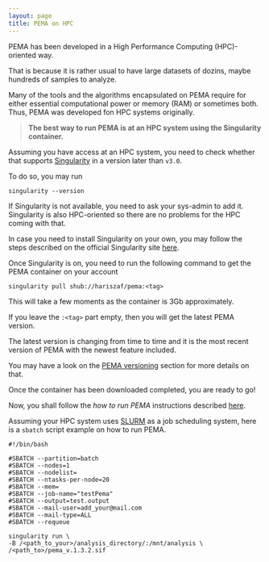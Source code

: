 ```yaml
---
layout: page
title: PEMA on HPC
---
```



PEMA has been developed in a High Performance Computing (HPC)-oriented way. 

That is because it is rather usual to have large datasets of dozins, maybe hundreds of samples to analyze.

Many of the tools and the algorithms encapsulated on PEMA require for either essential computational power or memory (RAM) or sometimes both. Thus, PEMA was developed fon HPC systems originally. 

> **The best way to run PEMA is at an HPC system using the Singularity container.**

Assuming you have access at an HPC system, you need to check whether that supports [Singularity](https://sylabs.io/docs/) in a version later than `v3.0`. 

To do so, you may run 

```
singularity --version
```

If Singularity is not available, you need to ask your sys-admin to add it. Singularity is also HPC-oriented so there are no problems for the HPC coming with that. 

In case you need to install Singularity on your own, you may follow the steps described on the official Singularity site [here](https://sylabs.io/guides/3.7/admin-guide/installation.html).

Once Singularity is on, you need to run the following command to get the PEMA container on your account

```
singularity pull shub://hariszaf/pema:<tag>
```

This will take a few moments as the container is 3Gb approximately. 

If you leave the `:<tag>` part empty, then you will get the latest PEMA version. 

The latest version is changing from time to time and it is the most recent version of PEMA with the newest feature included. 

You may have a look on the [PEMA versioning](https://hariszaf.github.io/pema_documentation/versioning/) section for more details on that. 

Once the container has been downloaded completed, you are ready to go! 

Now, you shall follow the *how to run PEMA* instructions described [here](https://hariszaf.github.io/pema_documentation/1.running_general/).


Assuming your HPC system uses [SLURM](https://slurm.schedmd.com/documentation.html) as a job scheduling system, here is a `sbatch` script example on how to run PEMA. 


```
#!/bin/bash

#SBATCH --partition=batch
#SBATCH --nodes=1
#SBATCH --nodelist=
#SBATCH --ntasks-per-node=20
#SBATCH --mem=
#SBATCH --job-name="testPema"
#SBATCH --output=test.output
#SBATCH --mail-user=add_your@mail.com
#SBATCH --mail-type=ALL
#SBATCH --requeue

singularity run \
-B /<path_to_your>/analysis_directory/:/mnt/analysis \
/<path_to>/pema_v.1.3.2.sif
```


